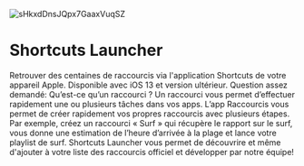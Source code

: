 ![sHkxdDnsJQpx7GaaxVuqSZ](https://user-images.githubusercontent.com/82947299/115619065-63455800-a27e-11eb-9088-8abbafaec13f.jpg)
# Shortcuts Launcher
Retrouver des centaines de  raccourcis via l'application Shortcuts de votre appareil Apple. Disponible avec iOS 13 et version ultérieur. Question assez demandé: Qu’est-ce qu’un raccourci ? Un raccourci vous permet d’effectuer rapidement une ou plusieurs tâches dans vos apps. L’app Raccourcis vous permet de créer rapidement vos propres raccourcis avec plusieurs étapes. Par exemple, créez un raccourci « Surf » qui récupère le rapport sur le surf, vous donne une estimation de l’heure d’arrivée à la plage et lance votre playlist de surf. Shortcuts Launcher vous permet de découvrire et même d'ajouter à votre liste des raccourcis officiel et développer par notre équipe!
